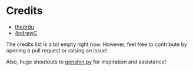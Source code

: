 # Credits

* [thedrdu](https://github.com/thedrdu)
* [4ndrewC](https://github.com/4ndrewC)

The credits list is a bit empty right now. However, feel free to contribute by opening a pull request or raising an issue!

Also, huge shoutouts to [genshin.py](https://github.com/thesadru/genshin.py) for inspiration and assistance!